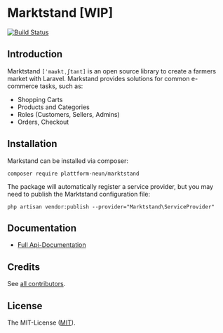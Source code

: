 # Marktstand [WIP]

[![Build Status](https://travis-ci.org/plattform-neun/marktstand.svg?branch=master)](https://travis-ci.org/plattform-neun/marktstand)

## Introduction
Marktstand `[ˈmaʁktˌʃtant]` is an open source library to create a farmers market with Laravel. Markstand provides solutions for common e-commerce tasks, such as:
- Shopping Carts
- Products and Categories
- Roles (Customers, Sellers, Admins)
- Orders, Checkout

## Installation
Markstand can be installed via composer:
```
composer require plattform-neun/marktstand
```
The package will automatically register a service provider, but you may need to publish the Marktstand configuration file:
```
php artisan vendor:publish --provider="Marktstand\ServiceProvider"
```

## Documentation
- [Full Api-Documentation](https://plattform-neun.github.io/marktstand/api/)

## Credits
See [all contributors](https://github.com/plattform-neun/marktstand/graphs/contributors).

## License
The MIT-License ([MIT](https://github.com/plattform-neun/marktstand/blob/master/LICENSE)).